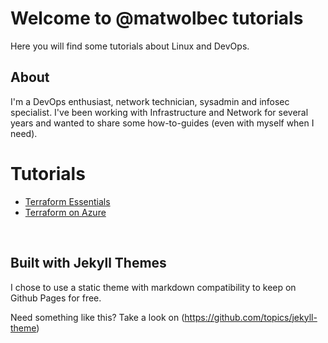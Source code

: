 # Welcome to @matwolbec tutorials

Here you will find some tutorials about Linux and DevOps.

## About

I'm a DevOps enthusiast, network technician, sysadmin and infosec specialist. I've been working with Infrastructure and Network for several years and wanted to share some how-to-guides (even with myself when I need). 

# Tutorials
- [Terraform Essentials](terraform/index.md)
- [Terraform on Azure](terraform/azure.md)

<br>

## Built with Jekyll Themes

I chose to use a static theme with markdown compatibility to keep on Github Pages for free.

Need something like this? Take a look on (https://github.com/topics/jekyll-theme)
